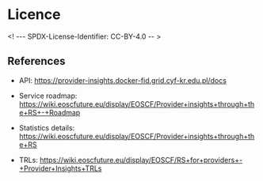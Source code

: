 # Licence

<! --- SPDX-License-Identifier: CC-BY-4.0  -- >

## References

- API: https://provider-insights.docker-fid.grid.cyf-kr.edu.pl/docs

- Service roadmap: https://wiki.eoscfuture.eu/display/EOSCF/Provider+insights+through+the+RS+-+Roadmap

- Statistics details: https://wiki.eoscfuture.eu/display/EOSCF/Provider+insights+through+the+RS

- TRLs: https://wiki.eoscfuture.eu/display/EOSCF/RS+for+providers+-+Provider+Insights+TRLs
